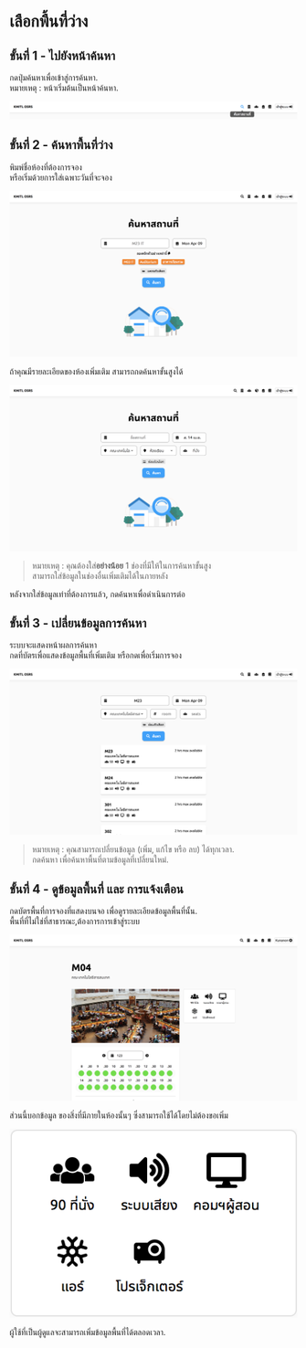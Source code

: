 # เลือกพื้นที่ว่าง

## ขั้นที่ 1 - ไปยังหน้าค้นหา
กดปุ่มค้นหาเพื่อเข้าสู่การค้นหา.<br>
หมายเหตุ : หน้าเริ่มต้นเป็นหน้าค้นหา.

![](../../img/navigation-bar/search-button.png)

## ขั้นที่ 2 - ค้นหาพื้นที่ว่าง
พิมพ์ชื่อห้องที่ต้องการจอง<br>
หรือเริ่มด้วยการใส่เฉพาะวันที่จะจอง

![Search Page](../../img/search-page/simple.png)

ถ้าคุณมีรายละเอียดของห้องเพิ่มเติม สามารถกดค้นหาขั้นสูงได้

![Search Page](../../img/search-page/advanced.png)

> หมายเหตุ : คุณต้องใส่**อย่างน้อย** 1 ช่องที่มีให้ในการค้นหาขั้นสูง<br>
สามารถใส่ข้อมูลในช่องอื่นเพิ่มเติมได้ในภายหลัง

หลังจากใส่ข้อมูลเท่าที่ต้องการแล้ว, กดค้นหาเพื่อดำเนินการต่อ

## ขั้นที่ 3 - เปลี่ยนข้อมูลการค้นหา
ระบบจะแสดงหน้าผลการค้นหา<br>
กดที่บัตรเพื่อแสดงข้อมูลพื้นที่เพิ่มเติม หรือกดเพื่อเริ่มการจอง

![Search Result without filter on](../../img/search-result/simple.png)

> หมายเหตุ : คุณสามารถเปลี่ยนข้อมูล (เพิ่ม, แก้ไข หรือ ลบ) ได้ทุกเวลา. <br>
กดค้นหา เพื่อค้นหาพื้นที่ตามข้อมูลที่เปลี่ยนใหม่.

## ขั้นที่ 4 - ดูข้อมูลพื้นที่ และ การแจ้งเตือน
กดบัตรพื้นที่การจองที่แสดงบนจอ เพื่อดูรายละเอียดข้อมูลพื้นที่นั้น.<br>
พื้นที่ที่ไม่ใช่ที่สาธารณะ,ต้องการการเข้าสู่ระบบ

![Overall room information](../../img/room-info/overall.png)

ส่วนนี้บอกข้อมูล ของสิ่งที่มีภายในห้องนั้นๆ ซึ่งสามารถใช้ได้โดยไม่ต้องขอเพิ่ม

![Provided amenity](../../img/room-info/room-amenity.png)

ผู้ใช้ที่เป็นผู้ดูแลจะสามารถเพิ่มข้อมูลพื้นที่ได้ตลอดเวลา.


